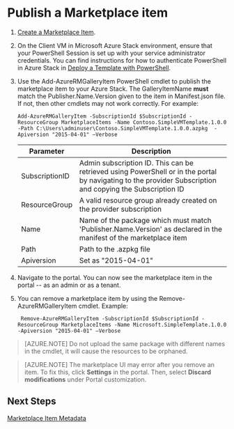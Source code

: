 ﻿<properties
	pageTitle="Publish a marketplace item in Azure Stack | Microsoft Azure"
	description="Publish a marketplace item in Azure Stack."
	services="azure-stack"
	documentationCenter=""
	authors="ErikjeMS"
	manager="v-kiwhit"
	editor=""/>

<tags
	ms.service="azure-stack"
	ms.workload="na"
	ms.tgt_pltfrm="na"
	ms.devlang="na"
	ms.topic="article"
	ms.date="01/29/2016"
	ms.author="erikje"/>

# Publish a Marketplace item



1.  [Create a Marketplace Item](azure-stack-create-marketplace-item.md).

2.  On the Client VM in Microsoft Azure Stack environment, ensure that your PowerShell Session is set up with your service administrator credentials. You can find instructions for how to authenticate PowerShell in Azure Stack in  [Deploy a Template with PowerShell](azure-stack-deploy-template-powershell.md).

3.  Use the Add-AzureRMGalleryItem PowerShell cmdlet to publish the marketplace item to your Azure Stack. The GalleryItemName **must** match the Publisher.Name.Version given to the item in Manifest.json file. If not, then other cmdlets may not work correctly. For example:

		Add-AzureRMGalleryItem -SubscriptionId $SubscriptionId -ResourceGroup MarketplaceItems -Name Contoso.SimpleVMTemplate.1.0.0 -Path C:\Users\adminuser\Contoso.SimpleVMTemplate.1.0.0.azpkg  -Apiversion "2015-04-01" –Verbose

	| Parameter | Description |
	|-----------|-------------|
	| SubscriptionID | Admin subscription ID. This can be retrieved using PowerShell or in the portal by navigating to the provider Subscription and copying the Subscription ID |
	| ResourceGroup | A valid resource group already created on the provider subscription |
	| Name | Name of the package which must match 'Publisher.Name.Version' as declared in the manifest of the marketplace item |
	| Path | Path to the .azpkg file |
	| Apiversion | Set as "2015-04-01" |

4. Navigate to the portal. You can now see the marketplace item in the portal -- as an admin or as a tenant.
5. You can remove a marketplace item by using the Remove-AzureRMGalleryItem cmdlet. Example:

		Remove-AzureRMGalleryItem -SubscriptionId $SubscriptionId -ResourceGroup MarketplaceItems -Name Microsoft.SimpleTemplate.1.0.0 -Apiversion "2015-04-01" –Verbose

>[AZURE.NOTE] Do not upload the same package with different names in the cmdlet, it will cause the resources to be orphaned.

>[AZURE.NOTE] The marketplace UI may error after you remove an item. To fix this, click **Settings** in the portal. Then, select **Discard modifications** under Portal customization.

## Next Steps

[Marketplace Item Metadata](azure-stack-marketplace-item-metadata.md)
